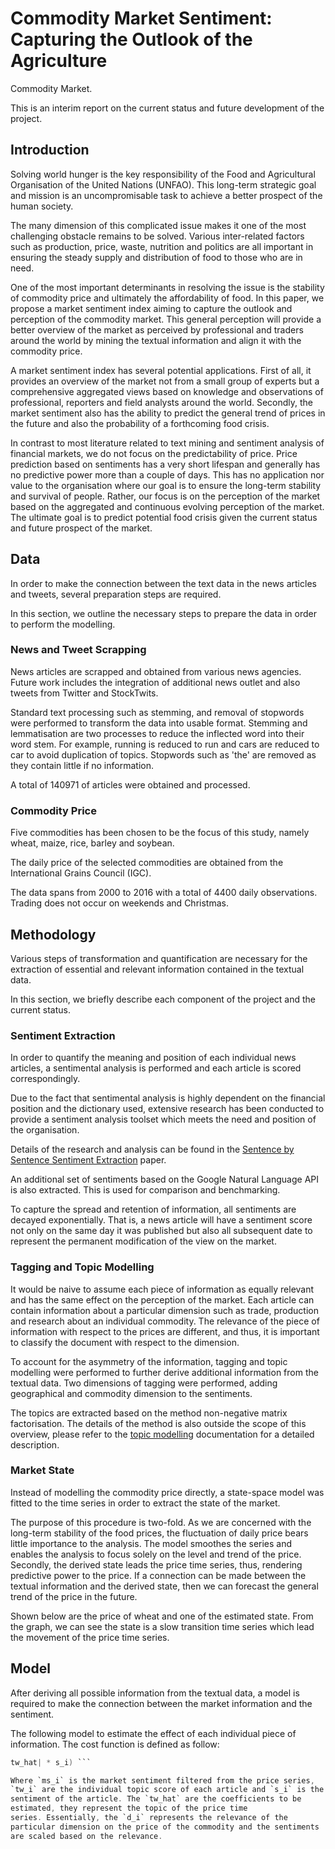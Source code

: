 # Commodity Market Sentiment: Capturing the Outlook of the Agriculture
  Commodity Market.


This is an interim report on the current status and future development
of the project.

## Introduction


Solving world hunger is the key responsibility of the Food and
Agricultural Organisation of the United Nations (UNFAO). This
long-term strategic goal and mission is an uncompromisable task to
achieve a better prospect of the human society.

The many dimension of this complicated issue makes it one of the most
challenging obstacle remains to be solved. Various inter-related
factors such as production, price, waste, nutrition and politics are
all important in ensuring the steady supply and distribution of food
to those who are in need.

One of the most important determinants in resolving the issue is the
stability of commodity price and ultimately the affordability of
food. In this paper, we propose a market sentiment index aiming to
capture the outlook and perception of the commodity market. This
general perception will provide a better overview of the market as
perceived by professional and traders around the world by mining the
textual information and align it with the commodity price.

A market sentiment index has several potential applications. First of
all, it provides an overview of the market not from a small group of
experts but a comprehensive aggregated views based on knowledge and
observations of professional, reporters and field analysts around the
world. Secondly, the market sentiment also has the ability to predict
the general trend of prices in the future and also the probability of
a forthcoming food crisis.

In contrast to most literature related to text mining and sentiment
analysis of financial markets, we do not focus on the predictability
of price. Price prediction based on sentiments has a very short
lifespan and generally has no predictive power more than a couple of
days. This has no application nor value to the organisation where our
goal is to ensure the long-term stability and survival of
people. Rather, our focus is on the perception of the market based on
the aggregated and continuous evolving perception of the market. The
ultimate goal is to predict potential food crisis given the current
status and future prospect of the market.

## Data

In order to make the connection between the text data in the news
articles and tweets, several preparation steps are required.

In this section, we outline the necessary steps to prepare the data in
order to perform the modelling.

### News and Tweet Scrapping

News articles are scrapped and obtained from various news
agencies. Future work includes the integration of additional news
outlet and also tweets from Twitter and StockTwits.

Standard text processing such as stemming, and removal of stopwords
were performed to transform the data into usable format. Stemming and
lemmatisation are two processes to reduce the inflected word into
their word stem. For example, running is reduced to run and cars are
reduced to car to avoid duplication of topics. Stopwords such as 'the'
are removed as they contain little if no information.

A total of 140971 of articles were obtained and processed.

### Commodity Price

Five commodities has been chosen to be the focus of this study, namely
wheat, maize, rice, barley and soybean.

The daily price of the selected commodities are obtained from the
International Grains Council (IGC).

The data spans from 2000 to 2016 with a total of 4400 daily
observations. Trading does not occur on weekends and Christmas.


## Methodology

Various steps of transformation and quantification are necessary for
the extraction of essential and relevant information contained in the
textual data.

In this section, we briefly describe each component of the project and
the current status.


### Sentiment Extraction

In order to quantify the meaning and position of each individual news
articles, a sentimental analysis is performed and each article is
scored correspondingly.

Due to the fact that sentimental analysis is highly dependent on the
financial position and the dictionary used, extensive research has
been conducted to provide a sentiment analysis toolset which meets the
need and position of the organisation.

Details of the research and analysis can be found in the [Sentence by
Sentence Sentiment
Extraction](https://github.com/EST-Team-Adam/TheReadingMachine/blob/Alberto/Sentiment_Extraction/sentence_by_sentence.pdf)
paper.

An additional set of sentiments based on the Google Natural Language
API is also extracted. This is used for comparison and benchmarking.

To capture the spread and retention of information, all sentiments are
decayed exponentially. That is, a news article will have a sentiment
score not only on the same day it was published but also all
subsequent date to represent the permanent modification of the view on
the market.

### Tagging and Topic Modelling

It would be naive to assume each piece of information as equally
relevant and has the same effect on the perception of the market. Each
article can contain information about a particular dimension such as
trade, production and research about an individual commodity. The
relevance of the piece of information with respect to the prices are
different, and thus, it is important to classify the document with
respect to the dimension.

To account for the asymmetry of the information, tagging and topic
modelling were performed to further derive additional information from
the textual data. Two dimensions of tagging were performed, adding
geographical and commodity dimension to the sentiments.

The topics are extracted based on the method non-negative matrix
factorisation. The details of the method is also outside the scope of
this overview, please refer to the [topic
modelling](https://github.com/EST-Team-Adam/TheReadingMachine/blob/mg/TopicModel/TopicModelingAMIS.ipynb)
documentation for a detailed description.

### Market State

Instead of modelling the commodity price directly, a state-space model
was fitted to the time series in order to extract the state of the
market.

The purpose of this procedure is two-fold. As we are concerned with
the long-term stability of the food prices, the fluctuation of daily
price bears little importance to the analysis. The model smoothes the
series and enables the analysis to focus solely on the level and trend
of the price. Secondly, the derived state leads the price time series,
thus, rendering predictive power to the price. If a connection can be
made between the textual information and the derived state, then we
can forecast the general trend of the price in the future.

Shown below are the price of wheat and one of the estimated
state. From the graph, we can see the state is a slow transition time
series which lead the movement of the price time series.

## Model

After deriving all possible information from the textual data, a model
is required to make the connection between the market information and
the sentiment.

The following model to estimate the effect of each individual piece of
information. The cost function is defined as follow:

``` C = sum(ms_i - y_i) = ms_i - sum(d_i * s_i) = ms_i - sum(|tw_i -
tw_hat| * s_i) ```

Where `ms_i` is the market sentiment filtered from the price series,
`tw_i` are the individual topic score of each article and `s_i` is the
sentiment of the article. The `tw_hat` are the coefficients to be
estimated, they represent the topic of the price time
series. Essentially, the `d_i` represents the relevance of the
particular dimension on the price of the commodity and the sentiments
are scaled based on the relevance.

